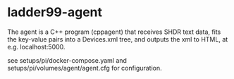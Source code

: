 # ladder99-agent

The agent is a C++ program (cppagent) that receives SHDR text data, fits the key-value pairs into a Devices.xml tree, and outputs the xml to HTML, at e.g. localhost:5000. 

see setups/pi/docker-compose.yaml and setups/pi/volumes/agent/agent.cfg for configuration.
